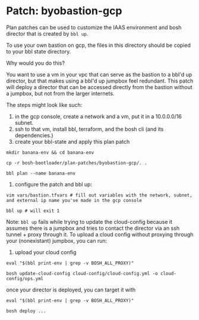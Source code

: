 # Patch: byobastion-gcp

Plan patches can be used to customize the IAAS
environment and bosh director that is created by
`bbl up`.

To use your own bastion on gcp, the files in this directory
should be copied to your bbl state directory.

Why would you do this?

You want to use a vm in your vpc that can serve
as the bastion to a bbl'd up director, but that makes
using a bbl'd up jumpbox feel redundant. This patch
will deploy a director that can be accessed directly from the
bastion without a jumpbox, but not from the larger internets.

The steps might look like such:

1. in the gcp console, create a network and a vm, put it in a 10.0.0.0/16 subnet.
1. ssh to that vm, install bbl, terraform, and the bosh cli (and its dependencies.)
1. create your bbl-state and apply this plan patch
```
mkdir banana-env && cd banana-env

cp -r bosh-bootloader/plan-patches/byobastion-gcp/. .

bbl plan --name banana-env
```
1. configure the patch and bbl up:
```
vim vars/bastion.tfvars # fill out variables with the network, subnet, and external ip name you've made in the gcp console

bbl up # will exit 1
```
Note: `bbl up` fails while trying to update the cloud-config
because it assumes there is a jumpbox and tries to contact the director
via an ssh tunnel + proxy through it. To upload a cloud config without proxying
through your (nonexistant) jumpbox, you can run:
1. upload your cloud config
```
eval "$(bbl print-env | grep -v BOSH_ALL_PROXY)"

bosh update-cloud-config cloud-config/cloud-config.yml -o cloud-config/ops.yml
```
once your director is deployed, you can target it with
```
eval "$(bbl print-env | grep -v BOSH_ALL_PROXY)"

bosh deploy ...
```

